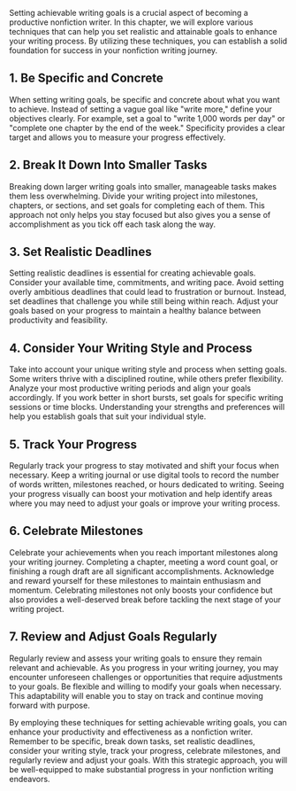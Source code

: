 
Setting achievable writing goals is a crucial aspect of becoming a productive nonfiction writer. In this chapter, we will explore various techniques that can help you set realistic and attainable goals to enhance your writing process. By utilizing these techniques, you can establish a solid foundation for success in your nonfiction writing journey.

**1. Be Specific and Concrete**
-------------------------------

When setting writing goals, be specific and concrete about what you want to achieve. Instead of setting a vague goal like "write more," define your objectives clearly. For example, set a goal to "write 1,000 words per day" or "complete one chapter by the end of the week." Specificity provides a clear target and allows you to measure your progress effectively.

**2. Break It Down Into Smaller Tasks**
---------------------------------------

Breaking down larger writing goals into smaller, manageable tasks makes them less overwhelming. Divide your writing project into milestones, chapters, or sections, and set goals for completing each of them. This approach not only helps you stay focused but also gives you a sense of accomplishment as you tick off each task along the way.

**3. Set Realistic Deadlines**
------------------------------

Setting realistic deadlines is essential for creating achievable goals. Consider your available time, commitments, and writing pace. Avoid setting overly ambitious deadlines that could lead to frustration or burnout. Instead, set deadlines that challenge you while still being within reach. Adjust your goals based on your progress to maintain a healthy balance between productivity and feasibility.

**4. Consider Your Writing Style and Process**
----------------------------------------------

Take into account your unique writing style and process when setting goals. Some writers thrive with a disciplined routine, while others prefer flexibility. Analyze your most productive writing periods and align your goals accordingly. If you work better in short bursts, set goals for specific writing sessions or time blocks. Understanding your strengths and preferences will help you establish goals that suit your individual style.

**5. Track Your Progress**
--------------------------

Regularly track your progress to stay motivated and shift your focus when necessary. Keep a writing journal or use digital tools to record the number of words written, milestones reached, or hours dedicated to writing. Seeing your progress visually can boost your motivation and help identify areas where you may need to adjust your goals or improve your writing process.

**6. Celebrate Milestones**
---------------------------

Celebrate your achievements when you reach important milestones along your writing journey. Completing a chapter, meeting a word count goal, or finishing a rough draft are all significant accomplishments. Acknowledge and reward yourself for these milestones to maintain enthusiasm and momentum. Celebrating milestones not only boosts your confidence but also provides a well-deserved break before tackling the next stage of your writing project.

**7. Review and Adjust Goals Regularly**
----------------------------------------

Regularly review and assess your writing goals to ensure they remain relevant and achievable. As you progress in your writing journey, you may encounter unforeseen challenges or opportunities that require adjustments to your goals. Be flexible and willing to modify your goals when necessary. This adaptability will enable you to stay on track and continue moving forward with purpose.

By employing these techniques for setting achievable writing goals, you can enhance your productivity and effectiveness as a nonfiction writer. Remember to be specific, break down tasks, set realistic deadlines, consider your writing style, track your progress, celebrate milestones, and regularly review and adjust your goals. With this strategic approach, you will be well-equipped to make substantial progress in your nonfiction writing endeavors.
